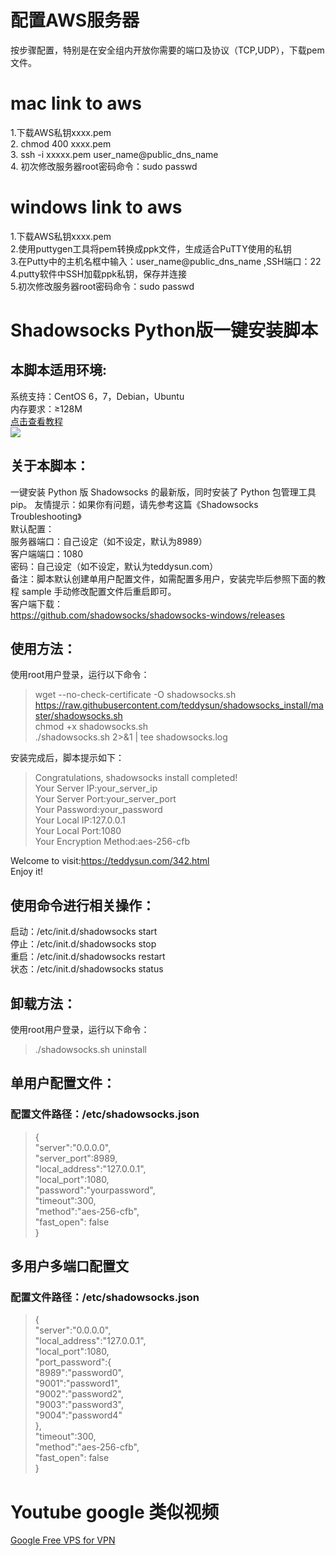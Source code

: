 # 配置AWS服务器
按步骤配置，特别是在安全组内开放你需要的端口及协议（TCP,UDP），下载pem文件。

# mac link to aws
1.下载AWS私钥xxxx.pem  
2. chmod 400 xxxx.pem  
3. ssh -i xxxxx.pem user_name@public_dns_name  
4. 初次修改服务器root密码命令：sudo passwd  

# windows link to aws
1.下载AWS私钥xxxx.pem  
2.使用puttygen工具将pem转换成ppk文件，生成适合PuTTY使用的私钥  
3.在Putty中的主机名框中输入：user_name@public_dns_name ,SSH端口：22  
4.putty软件中SSH加载ppk私钥，保存并连接  
5.初次修改服务器root密码命令：sudo passwd  


# Shadowsocks Python版一键安装脚本
## 本脚本适用环境:  
系统支持：CentOS 6，7，Debian，Ubuntu  
内存要求：≥128M  
[点击查看教程](https://teddysun.com/342.html "卖假货的学长推荐，点了不后悔，哈哈！")  
![](https://teddysun.com/wp-content/uploads/2014/shadowsocks.png)  
## 关于本脚本：
一键安装 Python 版 Shadowsocks 的最新版，同时安装了 Python 包管理工具 pip。
友情提示：如果你有问题，请先参考这篇《Shadowsocks Troubleshooting》  
默认配置：  
服务器端口：自己设定（如不设定，默认为8989）  
客户端端口：1080  
密码：自己设定（如不设定，默认为teddysun.com）  
备注：脚本默认创建单用户配置文件，如需配置多用户，安装完毕后参照下面的教程 sample 手动修改配置文件后重启即可。  
客户端下载：  
https://github.com/shadowsocks/shadowsocks-windows/releases   
## 使用方法：
使用root用户登录，运行以下命令：  
>wget --no-check-certificate -O shadowsocks.sh      https://raw.githubusercontent.com/teddysun/shadowsocks_install/master/shadowsocks.sh  
 chmod +x shadowsocks.sh  
  ./shadowsocks.sh 2>&1 | tee shadowsocks.log
 
 安装完成后，脚本提示如下：  
 >Congratulations, shadowsocks install completed!  
  Your Server IP:your_server_ip  
  Your Server Port:your_server_port  
  Your Password:your_password  
  Your Local IP:127.0.0.1  
  Your Local Port:1080  
  Your Encryption Method:aes-256-cfb  

  Welcome to visit:https://teddysun.com/342.html  
  Enjoy it!  
 ## 使用命令进行相关操作：
启动：/etc/init.d/shadowsocks start  
停止：/etc/init.d/shadowsocks stop  
重启：/etc/init.d/shadowsocks restart  
状态：/etc/init.d/shadowsocks status  
## 卸载方法：
使用root用户登录，运行以下命令：
>./shadowsocks.sh uninstall  

## 单用户配置文件：
### 配置文件路径：/etc/shadowsocks.json

> {  
    "server":"0.0.0.0",  
    "server_port":8989,  
    "local_address":"127.0.0.1",  
    "local_port":1080,  
    "password":"yourpassword",  
    "timeout":300,  
    "method":"aes-256-cfb",  
    "fast_open": false  
  }


## 多用户多端口配置文
### 配置文件路径：/etc/shadowsocks.json

> {  
    "server":"0.0.0.0",  
    "local_address":"127.0.0.1",  
    "local_port":1080,  
    "port_password":{  
         "8989":"password0",  
         "9001":"password1",  
         "9002":"password2",  
         "9003":"password3",  
         "9004":"password4"  
    },  
    "timeout":300,  
    "method":"aes-256-cfb",  
    "fast_open": false  
  }  

# Youtube google 类似视频
[Google Free VPS for VPN ](https://www.youtube.com/watch?v=xrbviAfagrU&t=681s)
